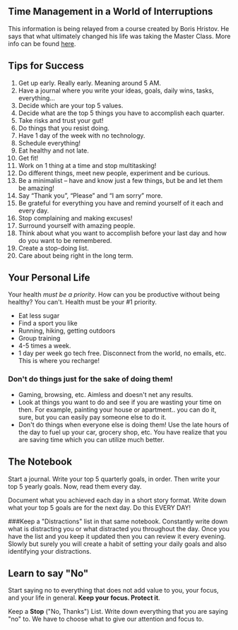 ## Time Management in a World of Interruptions
This information is being relayed from a course created by Boris Hristov. He says that what ultimately changed his life was taking the Master Class. More info can be found [here](http://borishristov.com/blog/robin-sharma-the-masterclass-and-me/).

## Tips for Success
1. Get up early. Really early. Meaning around 5 AM.
2. Have a journal where you write your ideas, goals, daily wins, tasks, everything…
3. Decide which are your top 5 values.
4. Decide what are the top 5 things you have to accomplish each quarter.
5. Take risks and trust your gut!
6. Do things that you resist doing.
7. Have 1 day of the week with no technology.
8. Schedule everything!
9. Eat healthy and not late.
10. Get fit!
11. Work on 1 thing at a time and stop multitasking!
12. Do different things, meet new people, experiment and be curious.
13. Be a minimalist – have and know just a few things, but be and let them be amazing!
14. Say “Thank you”, “Please” and “I am sorry” more.
15. Be grateful for everything you have and remind yourself of it each and every day.
16. Stop complaining and making excuses!
17. Surround yourself with amazing people.
18. Think about what you want to accomplish before your last day and how do you want to be remembered.
19. Create a stop-doing list.
20. Care about being right in the long term.

## Your Personal Life
Your health *must be a priority*. How can you be productive without being healthy? You can't. Health must be your #1 priority.


* Eat less sugar
* Find a sport you like 
* Running, hiking, getting outdoors
* Group training
* 4-5 times a week.
* 1 day per week go tech free. Disconnect from the world, no emails, etc. This is where you recharge!

### Don't do things just for the sake of doing them!
- Gaming, browsing, etc. Aimless and doesn't net any results.
- Look at things you want to do and see if you are wasting your time on then. For example, painting your house or apartment.. you can do it, sure, but you can easily pay someone else to do it.
- Don't do things when everyone else is doing them! Use the late hours of the day to fuel up your car, grocery shop, etc. You have realize that you are saving time which you can utilize much better.

## The Notebook
Start a journal. Write your top 5 quarterly goals, in order. Then write your top 5 yearly goals. Now, read them every day. 

Document what you achieved each day in a short story format. Write down what your top 5 goals are for the next day. Do this EVERY DAY! 

###Keep a "Distractions" list in that same notebook.
Constantly write down what is distracting you or what distracted you throughout the day. Once you have the list and you keep it updated then you can review it every evening. Slowly but surely you will create a habit of setting your daily goals and also identifying your distractions.

## Learn to say "No"
Start saying no to everything that does not add value to you, your focus, and your life in general. **Keep your focus. Protect it**.

Keep a **Stop** ("No, Thanks") List. Write down everything that you are saying "no" to. We have to choose what to give our attention and focus to. 


